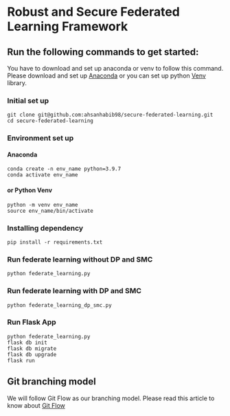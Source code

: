 # Robust and Secure Federated Learning Framework
## Run the following commands to get started:
You have to download and set up anaconda or venv to follow this command.
Please download and set up [Anaconda](https://www.anaconda.com/products/individual#Downloads) or you can set up python [Venv](https://docs.python.org/3/library/venv.html) library.
### Initial set up
````
git clone git@github.com:ahsanhabib98/secure-federated-learning.git
cd secure-federated-learning
````
### Environment set up
#### Anaconda
````
conda create -n env_name python=3.9.7
conda activate env_name
````
#### or Python Venv
````
python -m venv env_name
source env_name/bin/activate
````
### Installing dependency
````
pip install -r requirements.txt
````
### Run federate learning without DP and SMC
````
python federate_learning.py
````
### Run federate learning with DP and SMC
````
python federate_learning_dp_smc.py
````
### Run Flask App
````
python federate_learning.py
flask db init
flask db migrate
flask db upgrade
flask run
````
## Git branching model
We will follow Git Flow as our branching model.
Please read this article to know about [Git Flow](https://www.atlassian.com/git/tutorials/comparing-workflows/gitflow-workflow)